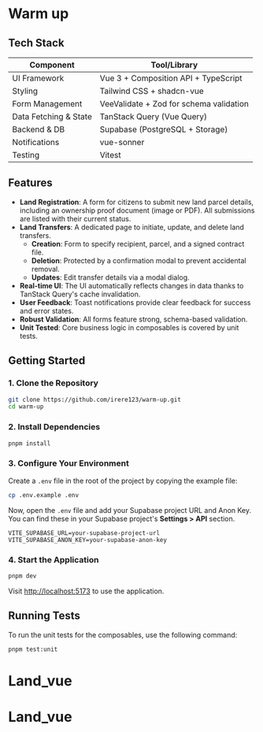 # Warm up

## Tech Stack

| Component             | Tool/Library                            |
| --------------------- | --------------------------------------- |
| UI Framework          | Vue 3 + Composition API + TypeScript    |
| Styling               | Tailwind CSS + shadcn-vue               |
| Form Management       | VeeValidate + Zod for schema validation |
| Data Fetching & State | TanStack Query (Vue Query)              |
| Backend & DB          | Supabase (PostgreSQL + Storage)         |
| Notifications         | vue-sonner                              |
| Testing               | Vitest                                  |

## Features

- **Land Registration**: A form for citizens to submit new land parcel details, including an ownership proof document (image or PDF). All submissions are listed with their current status.
- **Land Transfers**: A dedicated page to initiate, update, and delete land transfers.
  - **Creation**: Form to specify recipient, parcel, and a signed contract file.
  - **Deletion**: Protected by a confirmation modal to prevent accidental removal.
  - **Updates**: Edit transfer details via a modal dialog.
- **Real-time UI**: The UI automatically reflects changes in data thanks to TanStack Query's cache invalidation.
- **User Feedback**: Toast notifications provide clear feedback for success and error states.
- **Robust Validation**: All forms feature strong, schema-based validation.
- **Unit Tested**: Core business logic in composables is covered by unit tests.

## Getting Started

### 1. Clone the Repository

```bash
git clone https://github.com/irere123/warm-up.git
cd warm-up
```

### 2. Install Dependencies

```bash
pnpm install
```

### 3. Configure Your Environment

Create a `.env` file in the root of the project by copying the example file:

```bash
cp .env.example .env
```

Now, open the `.env` file and add your Supabase project URL and Anon Key. You can find these in your Supabase project's **Settings > API** section.

```
VITE_SUPABASE_URL=your-supabase-project-url
VITE_SUPABASE_ANON_KEY=your-supabase-anon-key
```

### 4. Start the Application

```bash
pnpm dev
```

Visit [http://localhost:5173](http://localhost:5173) to use the application.

## Running Tests

To run the unit tests for the composables, use the following command:

```bash
pnpm test:unit
```
# Land_vue
# Land_vue
